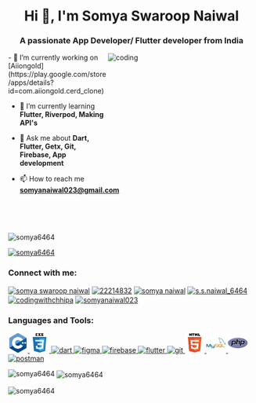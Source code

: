 <h1 align="center">Hi 👋, I'm Somya Swaroop Naiwal</h1>
<h3 align="center">A passionate App Developer/ Flutter developer from India</h3>
<img align="right" height="270" width="300" alt="coding" src="https://media.giphy.com/media/R03zWv5p1oNSQd91EP/giphy.gif?cid=ecf05e47k1390tjom63obph02qjsth6ptrb14df2gviex8x7&ep=v1_gifs_search&rid=giphy.gif&ct=g">
- 🔭 I’m currently working on [Aiiongold](https://play.google.com/store/apps/details?id=com.aiiongold.cerd_clone)

- 🌱 I’m currently learning **Flutter, Riverpod, Making API's**
  
- 💬 Ask me about **Dart, Flutter, Getx, Git, Firebase, App development**
  
- 📫 How to reach me **somyanaiwal023@gmail.com**
  
  <br>
  <br>
  <br>

<p align="left"> <img src="https://komarev.com/ghpvc/?username=somya6464&label=Profile%20views&color=0e75b6&style=flat" alt="somya6464" /> </p>

<p align="left"> <a href="https://github.com/ryo-ma/github-profile-trophy"><img src="https://github-profile-trophy.vercel.app/?username=somya6464" alt="somya6464" /></a> </p>
<h3 align="left">Connect with me:</h3>
<p align="left">
<a href="https://linkedin.com/in/somya swaroop naiwal" target="blank"><img align="center" src="https://raw.githubusercontent.com/rahuldkjain/github-profile-readme-generator/master/src/images/icons/Social/linked-in-alt.svg" alt="somya swaroop naiwal" height="30" width="40" /></a>
<a href="https://stackoverflow.com/users/22214832" target="blank"><img align="center" src="https://raw.githubusercontent.com/rahuldkjain/github-profile-readme-generator/master/src/images/icons/Social/stack-overflow.svg" alt="22214832" height="30" width="40" /></a>
<a href="https://fb.com/somya naiwal" target="blank"><img align="center" src="https://raw.githubusercontent.com/rahuldkjain/github-profile-readme-generator/master/src/images/icons/Social/facebook.svg" alt="somya naiwal" height="30" width="40" /></a>
<a href="https://instagram.com/s.s.naiwal_6464" target="blank"><img align="center" src="https://raw.githubusercontent.com/rahuldkjain/github-profile-readme-generator/master/src/images/icons/Social/instagram.svg" alt="s.s.naiwal_6464" height="30" width="40" /></a>
<a href="https://www.youtube.com/c/codingwithchhipa" target="blank"><img align="center" src="https://raw.githubusercontent.com/rahuldkjain/github-profile-readme-generator/master/src/images/icons/Social/youtube.svg" alt="codingwithchhipa" height="30" width="40" /></a>
<a href="https://www.leetcode.com/somyanaiwal023" target="blank"><img align="center" src="https://raw.githubusercontent.com/rahuldkjain/github-profile-readme-generator/master/src/images/icons/Social/leet-code.svg" alt="somyanaiwal023" height="30" width="40" /></a>
</p>

<h3 align="left">Languages and Tools:</h3>
<p align="left"> <a href="https://www.w3schools.com/cpp/" target="_blank" rel="noreferrer"> <img src="https://raw.githubusercontent.com/devicons/devicon/master/icons/cplusplus/cplusplus-original.svg" alt="cplusplus" width="40" height="40"/> </a> <a href="https://www.w3schools.com/css/" target="_blank" rel="noreferrer"> <img src="https://raw.githubusercontent.com/devicons/devicon/master/icons/css3/css3-original-wordmark.svg" alt="css3" width="40" height="40"/> </a> <a href="https://dart.dev" target="_blank" rel="noreferrer"> <img src="https://www.vectorlogo.zone/logos/dartlang/dartlang-icon.svg" alt="dart" width="40" height="40"/> </a> <a href="https://www.figma.com/" target="_blank" rel="noreferrer"> <img src="https://www.vectorlogo.zone/logos/figma/figma-icon.svg" alt="figma" width="40" height="40"/> </a> <a href="https://firebase.google.com/" target="_blank" rel="noreferrer"> <img src="https://www.vectorlogo.zone/logos/firebase/firebase-icon.svg" alt="firebase" width="40" height="40"/> </a> <a href="https://flutter.dev" target="_blank" rel="noreferrer"> <img src="https://www.vectorlogo.zone/logos/flutterio/flutterio-icon.svg" alt="flutter" width="40" height="40"/> </a> <a href="https://git-scm.com/" target="_blank" rel="noreferrer"> <img src="https://www.vectorlogo.zone/logos/git-scm/git-scm-icon.svg" alt="git" width="40" height="40"/> </a> <a href="https://www.w3.org/html/" target="_blank" rel="noreferrer"> <img src="https://raw.githubusercontent.com/devicons/devicon/master/icons/html5/html5-original-wordmark.svg" alt="html5" width="40" height="40"/> </a> <a href="https://www.mysql.com/" target="_blank" rel="noreferrer"> <img src="https://raw.githubusercontent.com/devicons/devicon/master/icons/mysql/mysql-original-wordmark.svg" alt="mysql" width="40" height="40"/> </a> <a href="https://www.php.net" target="_blank" rel="noreferrer"> <img src="https://raw.githubusercontent.com/devicons/devicon/master/icons/php/php-original.svg" alt="php" width="40" height="40"/> </a> <a href="https://postman.com" target="_blank" rel="noreferrer"> <img src="https://www.vectorlogo.zone/logos/getpostman/getpostman-icon.svg" alt="postman" width="40" height="40"/> </a> </p>

<p><img align="left" src="https://github-readme-stats.vercel.app/api/top-langs?username=somya6464&show_icons=true&locale=en&layout=compact" alt="somya6464" /></p>

<p>&nbsp;<img align="center" src="https://github-readme-stats.vercel.app/api?username=somya6464&show_icons=true&locale=en" alt="somya6464" /></p>

<p><img align="center" src="https://github-readme-streak-stats.herokuapp.com/?user=somya6464&" alt="somya6464" /></p>
